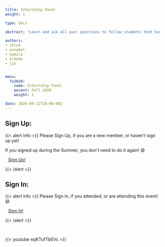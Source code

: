 ```yaml
---
title: Internship Panel
weight: 1

type: docs

abstract: "Learn and ask all your questions to fellow students that have gone through the entire internship process from applying, interviewing, to the actual experience of interning with companies!"

authors:
- chloe
- annabel
- komila
- brooke
- jin


menu:
  fa2020:
    name: Internship Panel
    parent: Fall 2020
    weight: 1

date: 2020-09-11T18:00:00Z
---
```


## Sign Up:

{{< alert info >}}
Please Sign Up, if you are a new member, or haven't sign up yet!

If you signed up during the Summer, you don't need to do it again! :smile:

<a class="btn btn-light btn-lg" href="https://ucfacmw.org/sign-up" role="button">
<i class="fas fa-file-alt" style="padding-right: 10px;"></i>  Sign Up!</a>

{{< /alert >}}

## Sign In:

{{< alert info >}}
Please Sign In, if you attended, or are attending this event! :smile:

<a class="btn btn-light btn-lg" href="https://ucfacmw.org/sign-in" role="button">
<i class="fas fa-file-alt" style="padding-right: 10px;"></i>  Sign In!</a>

{{< /alert >}}

<br>

{{< youtube eqKTufTbEVc >}}
